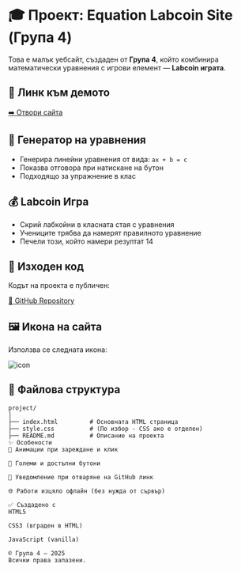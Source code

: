 # 🎓 Проект: Equation Labcoin Site (Група 4)

Това е малък уебсайт, създаден от **Група 4**, който комбинира математически уравнения с игрови елемент — **Labcoin играта**.

## 🔗 Линк към демото

[➡️ Отвори сайта](https://equations-two.vercel.app/website.html)

## 🧮 Генератор на уравнения

- Генерира линейни уравнения от вида: `ax + b = c`
- Показва отговора при натискане на бутон
- Подходящо за упражнение в клас

## 💰 Labcoin Игра

- Скрий лабкойни в класната стая с уравнения
- Учениците трябва да намерят правилното уравнение
- Печели този, който намери резултат 14

## 📂 Изходен код

Кодът на проекта е публичен:

[🔗 GitHub Repository](https://github.com/potatokingz/equations/tree/main)

## 🖼️ Икона на сайта

Използва се следната икона:

![icon](https://i.ibb.co/M5JCcfSz/image-removebg-preview-16.png)

## 📁 Файлова структура

```plaintext
project/
│
├── index.html         # Основната HTML страница
├── style.css          # (По избор - CSS ако е отделен)
├── README.md          # Описание на проекта
✨ Особености
🎨 Анимации при зареждане и клик

🔘 Големи и достъпни бутони

🔔 Уведомление при отваряне на GitHub линк

🌐 Работи изцяло офлайн (без нужда от сървър)

✅ Създадено с
HTML5

CSS3 (вграден в HTML)

JavaScript (vanilla)

© Група 4 — 2025
Всички права запазени.
